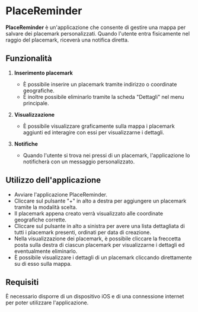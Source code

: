 # PlaceReminder

**PlaceReminder** è un'applicazione che consente di gestire una mappa per salvare dei placemark personalizzati. Quando l'utente entra fisicamente nel raggio del placemark, riceverà una notifica diretta.

## Funzionalità

1. **Inserimento placemark**
   - È possibile inserire un placemark tramite indirizzo o coordinate geografiche.
   - È inoltre possibile eliminarlo tramite la scheda "Dettagli" nel menu principale.

2. **Visualizzazione**
   - È possibile visualizzare graficamente sulla mappa i placemark aggiunti ed interagire con essi per visualizzarne i dettagli.

3. **Notifiche**
   - Quando l'utente si trova nei pressi di un placemark, l'applicazione lo notificherà con un messaggio personalizzato.

## Utilizzo dell'applicazione

- Avviare l'applicazione PlaceReminder.
- Cliccare sul pulsante "+" in alto a destra per aggiungere un placemark tramite la modalità scelta.
- Il placemark appena creato verrà visualizzato alle coordinate geografiche corrette.
- Cliccare sul pulsante in alto a sinistra per avere una lista dettagliata di tutti i placemark presenti, ordinati per data di creazione.
- Nella visualizzazione dei placemark, è possibile cliccare la freccetta posta sulla destra di ciascun placemark per visualizzarne i dettagli ed eventualmente eliminarlo.
- È possibile visualizzare i dettagli di un placemark cliccando direttamente su di esso sulla mappa.

## Requisiti

È necessario disporre di un dispositivo iOS e di una connessione internet per poter utilizzare l'applicazione.
